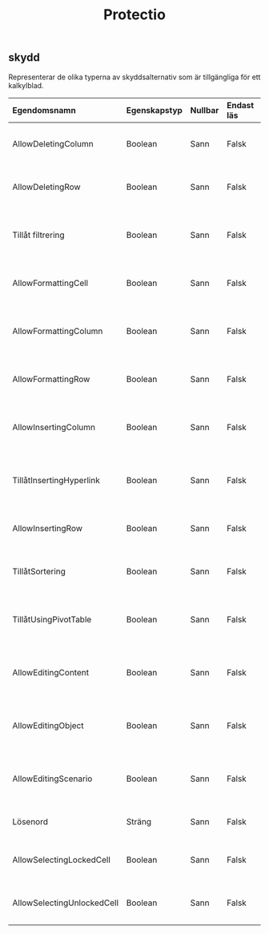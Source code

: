 ﻿---
title: Protectio
second_title: Aspose.Cells Cloud Documen
type: docs
url: /sv/specification/model/protection/
description: "Aspose.Cells Molnmodellspecifikation: Skydd. Hantera enkelt Excel och andra kalkylarksdokument med funktioner som att öppna, generera, redigera, dela, slå samman, jämföra och konvertera"
kwords: Excel, Office, Kalkylblad, Cloud REST API, Skydd
weight: 50
---
## **skydd**

 Representerar de olika typerna av skyddsalternativ som är tillgängliga för ett kalkylblad.

| Egendomsnamn| Egenskapstyp| Nullbar| Endast läs| Standardvärde| Beskrivning|
|:- |:- |:- |:- |:- |:- |
| AllowDeletingColumn| Boolean| Sann| Falsk|| Representerar om radering av kolumner är tillåten på ett skyddat kalkylblad.|
| AllowDeletingRow| Boolean| Sann| Falsk|| Representerar om radering av rader är tillåten på ett skyddat kalkylblad.|
| Tillåt filtrering| Boolean| Sann| Falsk||Representerar om användaren får använda ett autofilter som skapades innan arket skyddades.|
| AllowFormattingCell| Boolean| Sann| Falsk|| Representerar om formatering av celler är tillåten på ett skyddat kalkylblad.|
| AllowFormattingColumn| Boolean| Sann| Falsk|| Representerar om formatering av kolumner är tillåten på ett skyddat kalkylblad|
| AllowFormattingRow| Boolean| Sann| Falsk|| Representerar om formatering av rader är tillåten på ett skyddat kalkylblad|
| AllowInsertingColumn| Boolean| Sann| Falsk|| Representerar om infogning av kolumner är tillåten på ett skyddat kalkylblad|
| TillåtInsertingHyperlink| Boolean| Sann| Falsk|| Representerar om infogning av hyperlänkar är tillåten på ett skyddat kalkylblad|
| AllowInsertingRow| Boolean| Sann| Falsk|| Representerar om infogning av rader är tillåten på ett skyddat kalkylblad|
| TillåtSortering| Boolean| Sann| Falsk|| Representerar om sorteringsalternativet är tillåtet på ett skyddat kalkylblad.|
| TillåtUsingPivotTable| Boolean| Sann| Falsk|| Representerar om användaren tillåts manipulera pivottabeller på ett skyddat kalkylblad.|
|AllowEditingContent| Boolean| Sann| Falsk|| Representerar om användaren tillåts redigera innehållet i låsta celler på ett skyddat kalkylblad.|
| AllowEditingObject| Boolean| Sann| Falsk|| Representerar om användaren tillåts manipulera ritobjekt på ett skyddat kalkylblad.|
| AllowEditingScenario| Boolean| Sann| Falsk|| Representerar om användaren får redigera scenarier på ett skyddat kalkylblad.|
| Lösenord| Sträng| Sann| Falsk|| Representerar lösenordet för att skydda kalkylbladet.|
| AllowSelectingLockedCell| Boolean| Sann| Falsk|| Representerar om användaren får välja låsta celler på ett skyddat kalkylblad.|
| AllowSelectingUnlockedCell| Boolean| Sann| Falsk|| Representerar om användaren får välja olåsta celler på ett skyddat kalkylblad.|

